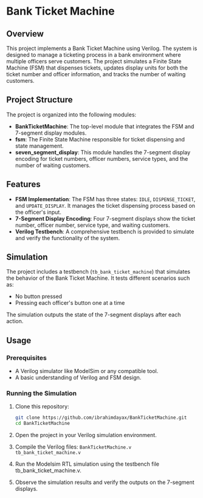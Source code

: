 # Bank Ticket Machine

## Overview

This project implements a Bank Ticket Machine using Verilog. The system is designed to manage a ticketing process in a bank environment where multiple officers serve customers. The project simulates a Finite State Machine (FSM) that dispenses tickets, updates display units for both the ticket number and officer information, and tracks the number of waiting customers.

## Project Structure

The project is organized into the following modules:

- **BankTicketMachine**: The top-level module that integrates the FSM and 7-segment display modules.
- **fsm**: The Finite State Machine responsible for ticket dispensing and state management.
- **seven_segment_display**: This module handles the 7-segment display encoding for ticket numbers, officer numbers, service types, and the number of waiting customers.

## Features

- **FSM Implementation**: The FSM has three states: `IDLE`, `DISPENSE_TICKET`, and `UPDATE_DISPLAY`. It manages the ticket dispensing process based on the officer's input.
- **7-Segment Display Encoding**: Four 7-segment displays show the ticket number, officer number, service type, and waiting customers. 
- **Verilog Testbench**: A comprehensive testbench is provided to simulate and verify the functionality of the system.

## Simulation

The project includes a testbench (`tb_bank_ticket_machine`) that simulates the behavior of the Bank Ticket Machine. It tests different scenarios such as:

- No button pressed
- Pressing each officer's button one at a time

The simulation outputs the state of the 7-segment displays after each action.

## Usage

### Prerequisites

- A Verilog simulator like ModelSim or any compatible tool.
- A basic understanding of Verilog and FSM design.

### Running the Simulation

1. Clone this repository:
   ```bash
   git clone https://github.com/ibrahimdayax/BankTicketMachine.git
   cd BankTicketMachine

2. Open the project in your Verilog simulation environment.

3. Compile the Verilog files:
   `BankTicketMachine.v`
   `tb_bank_ticket_machine.v`

4. Run the Modelsim RTL simulation using the testbench file tb_bank_ticket_machine.v.

5. Observe the simulation results and verify the outputs on the 7-segment displays.  
